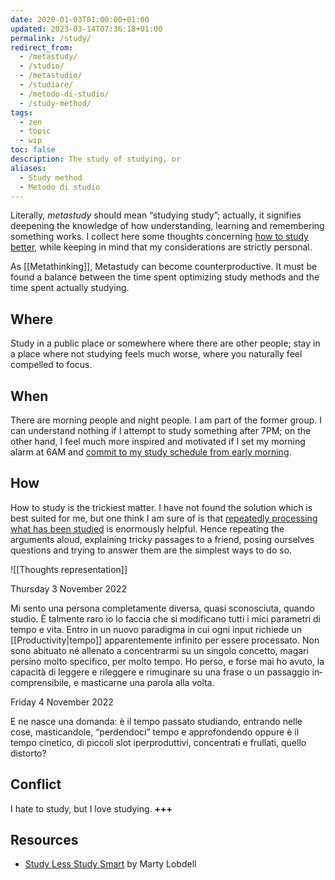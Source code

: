 ```yaml
---
date: 2020-01-03T01:00:00+01:00
updated: 2023-03-14T07:36:18+01:00
permalink: /study/
redirect_from:
  - /metastudy/
  - /studio/
  - /metastudio/
  - /studiare/
  - /metodo-di-studio/
  - /study-method/
tags:
  - zen
  - topic
  - wip
toc: false
description: The study of studying, or
aliases:
  - Study method
  - Metodo di studio
---
```

Literally, *metastudy* should mean “studying study”; actually, it signifies deepening the knowledge of how understanding, learning and remembering something works. I collect here some thoughts concerning <u>how to study better</u>, while keeping in mind that my considerations are strictly personal.

As [[Metathinking]], Metastudy can become counterproductive. It must be found a balance between the time spent optimizing study methods and the time spent actually studying.

## Where

Study in a public place or somewhere where there are other people; stay in a place where not studying feels much worse, where you naturally feel compelled to focus.

## When

There are morning people and night people. I am part of the former group. I can understand nothing if I attempt to study something after 7PM; on the other hand, I feel much more inspired and motivated if I set my morning alarm at 6AM and <u>commit to my study schedule from early morning</u>.

## How

How to study is the trickiest matter. I have not found the solution which is best suited for me, but one think I am sure of is that <u>repeatedly processing what has been studied</u> is enormously helpful. Hence repeating the arguments aloud, explaining tricky passages to a friend, posing ourselves questions and trying to answer them are the simplest ways to do so.

![[Thoughts representation]]

<p class='date'><time datetime='2022-11-03T13:04:25+01:00'>Thursday 3 November 2022</time></p>

<p lang='it'>Mi sento una persona completamente diversa, quasi sconosciuta, quando studio. È talmente raro io lo faccia che si modificano tutti i mici parametri di tempo e vita. Entro in un nuovo paradigma in cui ogni input richiede un [[Productivity|tempo]] apparentemente infinito per essere processato. Non sono abituato né allenato a concentrarmi su un singolo concetto, magari persino molto specifico, per molto tempo. Ho perso, e forse mai ho avuto, la capacità di leggere e rileggere e rimuginare su una frase o un passaggio incomprensibile, e masticarne una parola alla volta.</p>

<p class='date'><time datetime='2022-11-04T15:27:36+01:00'>Friday 4 November 2022</time></p>

<p>E ne nasce una domanda: è il tempo passato studiando, entrando nelle cose, masticandole, “perdendoci” tempo e approfondendo oppure è il tempo cinetico, di piccoli slot iperproduttivi, concentrati e frullati, quello distorto?</p>

## Conflict

I hate to study, but I love studying. <b class='misssing'>+++</b>

## Resources

- [Study Less Study Smart](https://youtu.be/IlU-zDU6aQ0 '“Study Less Study Smart” by Marty Lobdell on YouTube') by Marty Lobdell
